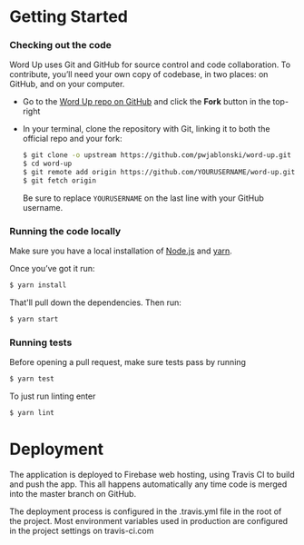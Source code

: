 # Getting Started

### Checking out the code

Word Up uses Git and GitHub for source control and code collaboration. To contribute, you’ll need your own copy of codebase, in two places: on GitHub, and on your computer.

* Go to the [Word Up repo on GitHub](https://github.com/pwjablonski/word-up) and click the **Fork** button in the top-right
* In your terminal, clone the repository with Git, linking it to both the official repo and your fork:

  ```sh
  $ git clone -o upstream https://github.com/pwjablonski/word-up.git
  $ cd word-up
  $ git remote add origin https://github.com/YOURUSERNAME/word-up.git
  $ git fetch origin
  ```

  Be sure to replace `YOURUSERNAME` on the last line with your GitHub username.

### Running the code locally

Make sure you have a local installation of [Node.js](https://nodejs.org/en/download/) and [yarn](https://yarnpkg.com/lang/en/docs/install/).

Once you’ve got it run:

```bash
$ yarn install
```

That'll pull down the dependencies. Then run:

```bash
$ yarn start
```
### Running tests
Before opening a pull request, make sure tests pass by running

```bash
$ yarn test
```
To just run linting enter

```bash
$ yarn lint
```

# Deployment
The application is deployed to Firebase web hosting, using Travis CI to build and push the app. This all happens automatically any time code is merged into the master branch on GitHub.

The deployment process is configured in the .travis.yml file in the root of the project. Most environment variables used in production are configured in the project settings on travis-ci.com 
